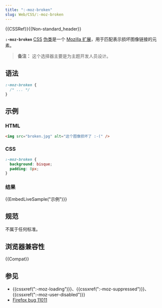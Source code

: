 ```yaml
---
title: ":-moz-broken"
slug: Web/CSS/:-moz-broken
---
```


{{CSSRef}}{{Non-standard_header}}

**`:-moz-broken`** [CSS](/zh-CN/docs/Web/CSS) [伪类](/zh-CN/docs/Web/CSS/Pseudo-classes)是一个 [Mozilla 扩展](/zh-CN/docs/Web/CSS/Mozilla_Extensions)，用于匹配表示损坏图像链接的元素。

> **备注：** 这个选择器主要是为主题开发人员设计。

## 语法

```css
:-moz-broken {
  /* ... */
}
```

## 示例

### HTML

```html
<img src="broken.jpg" alt="这个图像损坏了 :-(" />
```

### CSS

```css
:-moz-broken {
  background: bisque;
  padding: 8px;
}
```

### 结果

{{EmbedLiveSample("示例")}}

## 规范

不属于任何标准。

## 浏览器兼容性

{{Compat}}

## 参见

- {{cssxref(":-moz-loading")}}、{{cssxref(":-moz-suppressed")}}、{{cssxref(":-moz-user-disabled")}}
- [Firefox bug 11011](https://bugzil.la/11011)
